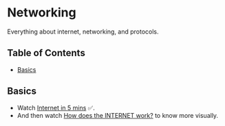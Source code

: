 # Networking

Everything about internet, networking, and protocols.

## Table of Contents

- [Basics](#basics)

## Basics

- Watch [Internet in 5 mins](https://www.youtube.com/watch?v=7_LPdttKXPc) ✅.
- And then watch [How does the INTERNET work?](https://www.youtube.com/watch?v=x3c1ih2NJEg) to know more visually.
